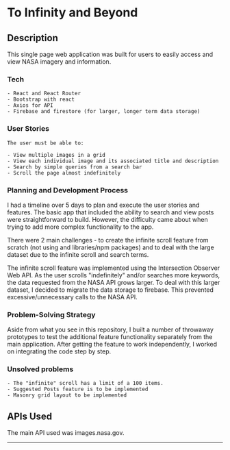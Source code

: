 # To Infinity and Beyond 

## Description

This single page web application was built for users to easily access and view NASA imagery and information. 

### Tech

```
- React and React Router
- Bootstrap with react
- Axios for API
- Firebase and firestore (for larger, longer term data storage)
```

### User Stories

```
The user must be able to:

- View multiple images in a grid 
- View each individual image and its associated title and description
- Search by simple queries from a search bar
- Scroll the page almost indefinitely

```

### Planning and Development Process

I had a timeline over 5 days to plan and execute the user stories and features. The basic app that included the ability to search and view posts were straightforward to build. However, the difficulty came about when trying to add more complex functionality to the app. 

There were 2 main challenges - to create the infinite scroll feature from scratch (not using and libraries/npm packages) and to deal with the large dataset due to the infinite scroll and search terms. 

The infinite scroll feature was implemented using the Intersection Observer Web API. As the user scrolls "indefinitely" and/or searches more keywords, the data requested from the NASA API grows larger. To deal with this larger dataset, I decided to migrate the data storage to firebase. This prevented excessive/unnecessary calls to the NASA API.  

### Problem-Solving Strategy

Aside from what you see in this repository, I built a number of throwaway prototypes to test the additional feature functionality separately from the main application. After getting the feature to work independently, I worked on integrating the code step by step. 

### Unsolved problems

```
- The "infinite" scroll has a limit of a 100 items. 
- Suggested Posts feature is to be implemented
- Masonry grid layout to be implemented
```

## APIs Used

The main API used was images.nasa.gov.

---

